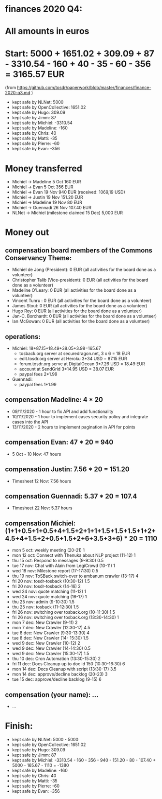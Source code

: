 # finances 2020 Q4:

# All amounts in euros
# Start: 5000 + 1651.02 + 309.09 + 87 - 3310.54 - 160 + 40 - 35 - 60 - 356 = 3165.57 EUR
(from https://github.com/tosdr/paperwork/blob/master/finances/finance-2020-q3.md )
* kept safe by NLNet: 5000
* kept safe by OpenCollective: 1651.02
* kept safe by Hugo: 309.09
* kept safe by Jimm: 87
* kept safe by Michiel: -3310.54
* kept safe by Madeline: -160
* kept safe by Chris: 40
* kept safe by Matti: -35
* kept safe by Pierre: -60
* kept safe by Evan: -356

# Money transferred
* Michiel -> Madeline 5 Oct 160 EUR
* Michiel -> Evan 5 Oct 356 EUR
* Michiel -> Evan 19 Nov 940 EUR (received: 1069,19 USD)
* Michiel -> Justin 19 Nov 151.20 EUR
* Michiel -> Madeline 19 Nov 80 EUR
* Michiel -> Guennadi 26 Nov 107.40 EUR
* NLNet -> Michiel (milestone claimed 15 Dec) 5,000 EUR

# Money out

## compensation board members of the Commons Conservancy Theme:
  * Michiel de Jong (President):		0 EUR (all activities for the board done as a volunteer)
  * Christopher Talib (Vice-president):		0 EUR (all activities for the board done as a volunteer)
  * Madeline O'Leary:				0 EUR (all activities for the board done as a volunteer)
  * Vincent Tunru :				0 EUR (all activities for the board done as a volunteer)
  * James Stout:				0 EUR (all activities for the board done as a volunteer)
  * Hugo Roy:					0 EUR (all activities for the board done as a volunteer)
  * Jan-C. Borchardt:				0 EUR (all activities for the board done as a volunteer)
  * Ian McGowan:				0 EUR (all activities for the board done as a volunteer)

## operations:
  * Michiel: 18+87.15+18.49+38.05+3.98=165.67
    * tosback.org server at securedragon.net, 3 x 6 = 18 EUR
    * edit.tosdr.org server at Heroku 3*34 USD = 87.15 EUR
    * forum.tosdr.org serve at DigitalOcean 3*7.26 USD = 18.49 EUR
    * account at SendGrid 3*14.95 USD = 38.07 EUR
    * paypal fees 2*1.99
  * Guennadi:
    * paypal fees 1*1.99

## compensation Madeline: 4 * 20
  * 09/11/2020 - 1 hour to fix API and add functionality
  * 10/11/2020 - 1 hour to implement cases security policy and integrate cases into the API
  * 13/11/2020 - 2 hours to implement pagination in API for points

## compensation Evan: 47 * 20 = 940
  * 5 Oct - 10 Nov: 47 hours

## compensation Justin: 7.56 * 20 = 151.20
  * Timesheet 12 Nov: 7.56 hours

## compensation Guennadi: 5.37 * 20 = 107.4
  * Timesheet 22 Nov: 5.37 hours

## compensation Michiel: (1+1+0.5+1+0.5+4+1.5+2+1+1+1.5+1.5+1.5+1+2+4.5+4+1.5+2+0.5+1.5+2+6+3.5+3+6) * 20 = 1110
  * mon 5 oct: weekly meeting (20-21) 1
  * mon 12 oct: Connect with Thenuka about NLP project (11-12) 1
  * thu 15 oct: Respond to messages (9-9:30) 0.5
  * tue 17 nov: Chat with Alain from LegiCrowd (10-11) 1
  * wed 18 nov: Milestone report (17-17:30) 0.5
  * thu 19 nov: ToSBack switch-over to ambanum crawler (13-17) 4
  * fri 20 nov: tosdr-tosback (10:30-12) 1.5
  * fri 20 nov: tosdr-tosback (14-16) 2
  * wed 24 nov: quote matching (11-12) 1
  * wed 24 nov: quote matching (16-17) 1
  * thu 25 nov: admin (9-10:30) 1.5
  * thu 25 nov: tosback (11-12:30) 1.5
  * fri 26 nov: switching over tosback.org (10-11:30) 1.5
  * fri 26 nov: switching over tosback.org (13:30-14:30) 1
  * mon 7 dec: New Crawler (9-11) 2
  * mon 7 dec: New Crawler (12:30-17) 4.5
  * tue 8 dec: New Crawler (9:30-13:30) 4
  * tue 8 dec: New Crawler (14- 15:30) 1.5
  * wed 9 dec: New Crawler (10-12) 2
  * wed 9 dec: New Crawler (14-14:30) 0.5
  * wed 9 dec: New Crawler (15:30-17) 1.5
  * thu 10 dec: Cron Automation (13:30-15:30) 2
  * fri 11 dec: Docs Cleanup up to doc id 150 (10:30-16:30) 6
  * mon 14 dec: Docs Cleanup with script (13:30-17) 3.5
  * mon 14 dec: approve/decline backlog (20-23) 3
  * tue 15 dec: approve/decline backlog (9-15) 6

## compensation (your name): ...
  * ...

# Finish:
* kept safe by NLNet: 5000 - 5000
* kept safe by OpenCollective: 1651.02
* kept safe by Hugo: 309.09
* kept safe by Jimm: 87
* kept safe by Michiel: -3310.54 - 160 - 356 - 940 - 151.20 - 80 - 107.40 + 5000 - 165.67 - 1110 = -1380
* kept safe by Madeline: -160
* kept safe by Chris: 40
* kept safe by Matti: -35
* kept safe by Pierre: -60
* kept safe by Evan: -356
